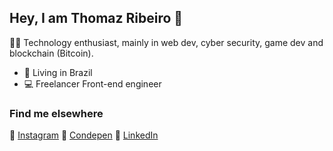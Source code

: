 ## Hey, I am Thomaz Ribeiro 🖖
👨‍💻 Technology enthusiast, mainly in web dev, cyber security, game dev and blockchain
	(Bitcoin). 
- 📍 Living in Brazil
- 💻 Freelancer Front-end engineer

### Find me elsewhere

📸  [Instagram](https://www.instagram.com/thomazztur/) 
💾	[Condepen](https://codepen.io/Thomerlin) 
💼  [LinkedIn](https://www.linkedin.com/in/Thomazzribeiro/?locale=en_US)
